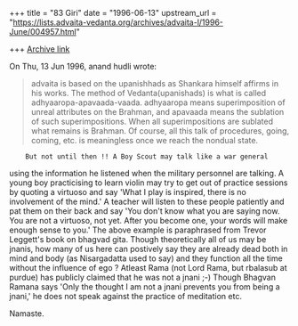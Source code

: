 +++
title = "83 Giri"
date = "1996-06-13"
upstream_url = "https://lists.advaita-vedanta.org/archives/advaita-l/1996-June/004957.html"

+++
[Archive link](https://lists.advaita-vedanta.org/archives/advaita-l/1996-June/004957.html)

On Thu, 13 Jun 1996, anand hudli wrote:

>  advaita is based on the upanishhads as Shankara himself affirms in
>  his works. The method of Vedanta(upanishads) is what is called
>  adhyaaropa-apavaada-vaada.  adhyaaropa means superimposition of
>  unreal attributes on the Brahman, and apavaada means the sublation
>  of such superimpositions. When all superimpositions are sublated
>  what remains is Brahman.
>  Of course, all this talk of procedures, going, coming, etc. is
>  meaningless  once we reach the nondual state.

        But not until then !! A Boy Scout may talk like a war general
using the information he listened when the military personnel are talking.
A young boy practicising to learn violin may try to get out of practice
sessions by quoting a virtuoso and say 'What I play is inspired, there is
no involvement of the mind.' A teacher will listen to these people
patiently and pat them on their back and say 'You don't know what you are
saying now. You are not a virtuoso, not yet. After you become one, your
words will make enough sense to you.' The above example is paraphrased
from Trevor Leggett's book on bhagvad gita.
        Though theoretically all of us may be jnanis, how many of us here
can postively say they are already dead both in mind and body (as
Nisargadatta used to say) and they function all the time without the
influence of ego ? Atleast Rama (not Lord Rama, but rbalasub at purdue) has
publicly claimed that he was not a jnani ;-)
        Though Bhagvan Ramana says 'Only the thought I am not a jnani
prevents you from being a jnani,' he does not speak against the
practice of meditation etc.

Namaste.

